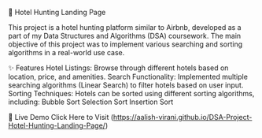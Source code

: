 🏨 Hotel Hunting Landing Page

This project is a hotel hunting platform similar to Airbnb, developed as a part of my Data Structures and Algorithms (DSA) coursework. 
The main objective of this project was to implement various searching and sorting algorithms in a real-world use case.

✨ Features
Hotel Listings: Browse through different hotels based on location, price, and amenities.
Search Functionality: Implemented multiple searching algorithms (Linear Search) to filter hotels based on user input.
Sorting Techniques: Hotels can be sorted using different sorting algorithms, including:
Bubble Sort
Selection Sort
Insertion Sort

🔗 Live Demo
Click Here to Visit (https://aalish-virani.github.io/DSA-Project-Hotel-Hunting-Landing-Page/)
